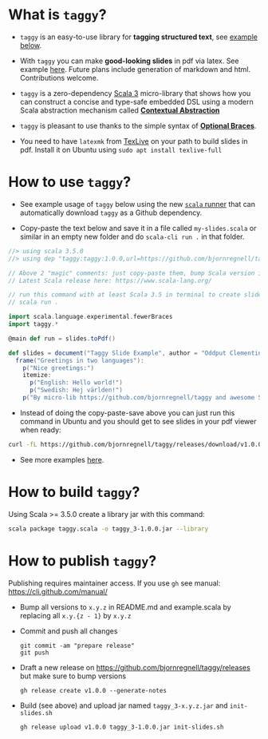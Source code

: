 # What is `taggy`?


* `taggy` is an easy-to-use library for **tagging structured text**, see [example below](https://github.com/bjornregnell/taggy#how-to-use-taggy).

* With `taggy` you can make **good-looking slides** in pdf via latex. See example [here](https://github.com/bjornregnell/taggy/releases/download/v0.0.5/out.pdf). Future plans include generation of markdown and html. Contributions welcome.

* `taggy` is a zero-dependency [Scala 3](https://docs.scala-lang.org/scala3/new-in-scala3.html) micro-library that shows how you can construct a concise and type-safe embedded DSL using a modern Scala abstraction mechanism called [**Contextual Abstraction**](https://docs.scala-lang.org/scala3/reference/contextual/index.html) 

* `taggy` is pleasant to use thanks to the simple syntax of [**Optional Braces**](https://docs.scala-lang.org/scala3/reference/other-new-features/indentation.html).

* You need to have `latexmk` from [TexLive](https://tug.org/texlive/) on your path to build slides in pdf. Install it on Ubuntu using `sudo apt install texlive-full`

# How to use `taggy`?

* See example usage of `taggy` below using the new [`scala` runner](https://www.scala-lang.org/blog/2024/08/22/scala-3.5.0-released.html) that can automatically download `taggy` as a Github dependency. 

* Copy-paste the text below and save it in a file called `my-slides.scala` or similar in an empty new folder and do `scala-cli run .` in that folder.
```scala
//> using scala 3.5.0
//> using dep "taggy:taggy:1.0.0,url=https://github.com/bjornregnell/taggy/releases/download/v1.0.0/taggy_3-1.0.0.jar"

// Above 2 "magic" comments: just copy-paste them, bump Scala version if Latest is newer.
// Latest Scala release here: https://www.scala-lang.org/

// run this command with at least Scala 3.5 in terminal to create slides in target/out.pdf 
// scala run .

import scala.language.experimental.fewerBraces
import taggy.*

@main def run = slides.toPdf()

def slides = document("Taggy Slide Example", author = "Oddput Clementine"):
  frame("Greetings in two languages"):
    p("Nice greetings:")
    itemize:
      p("English: Hello world!")
      p("Swedish: Hej världen!")
    p("By micro-lib https://github.com/bjornregnell/taggy and awesome Scala")
```

* Instead of doing the copy-paste-save above you can just run this command in Ubuntu and you should get to see slides in your pdf viewer when ready:
```bash
curl -fL https://github.com/bjornregnell/taggy/releases/download/v1.0.0/init-slides.sh | bash
```
* See more examples [here](https://github.com/bjornregnell/taggy/tree/main/example.scala).

# How to build `taggy`?

Using Scala >= 3.5.0 create a library jar with this command:
```bash
scala package taggy.scala -o taggy_3-1.0.0.jar --library
```

# How to publish `taggy`? 

Publishing requires maintainer access. If you use `gh` see manual: https://cli.github.com/manual/

* Bump all versions to `x.y.z` in README.md and example.scala by replacing all `x.y.{z - 1}` by `x.y.z`
* Commit and push all changes
      
      git commit -am "prepare release"
      git push
* Draft a new release on https://github.com/bjornregnell/taggy/releases but make sure to bump versions
      
      gh release create v1.0.0 --generate-notes
* Build (see above) and upload jar named `taggy_3-x.y.z.jar` and `init-slides.sh`
      
      gh release upload v1.0.0 taggy_3-1.0.0.jar init-slides.sh
